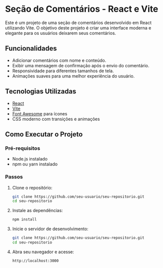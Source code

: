 # Seção de Comentários - React e Vite

Este é um projeto de uma seção de comentários desenvolvido em React utilizando Vite. O objetivo deste projeto é criar uma interface moderna e elegante para os usuários deixarem seus comentários.

## Funcionalidades

- Adicionar comentários com nome e conteúdo.
- Exibir uma mensagem de confirmação após o envio do comentário.
- Responsividade para diferentes tamanhos de tela.
- Animações suaves para uma melhor experiência do usuário.

## Tecnologias Utilizadas

- [React](https://reactjs.org/)
- [Vite](https://vitejs.dev/)
- [Font Awesome](https://fontawesome.com/) para ícones
- CSS moderno com transições e animações

## Como Executar o Projeto

### Pré-requisitos

- Node.js instalado
- npm ou yarn instalado

### Passos

1. Clone o repositório:

   ```bash
   git clone https://github.com/seu-usuario/seu-repositorio.git
   cd seu-repositorio
   ```

2. Instale as dependências:

   ```bash
   npm install
   ```

3. Inicie o servidor de desenvolvimento:

   ```bash
   git clone https://github.com/seu-usuario/seu-repositorio.git
   cd seu-repositorio
   ```

4. Abra seu navegador e acesse:

   ```bash
   http://localhost:3000
   ```
